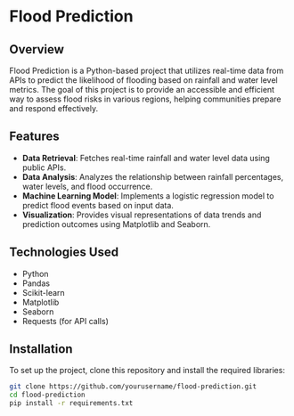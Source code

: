 
# Flood Prediction

## Overview
Flood Prediction is a Python-based project that utilizes real-time data from APIs to predict the likelihood of flooding based on rainfall and water level metrics. The goal of this project is to provide an accessible and efficient way to assess flood risks in various regions, helping communities prepare and respond effectively.

## Features
- **Data Retrieval**: Fetches real-time rainfall and water level data using public APIs.
- **Data Analysis**: Analyzes the relationship between rainfall percentages, water levels, and flood occurrence.
- **Machine Learning Model**: Implements a logistic regression model to predict flood events based on input data.
- **Visualization**: Provides visual representations of data trends and prediction outcomes using Matplotlib and Seaborn.

## Technologies Used
- Python
- Pandas
- Scikit-learn
- Matplotlib
- Seaborn
- Requests (for API calls)

## Installation
To set up the project, clone this repository and install the required libraries:

```bash
git clone https://github.com/yourusername/flood-prediction.git
cd flood-prediction
pip install -r requirements.txt
